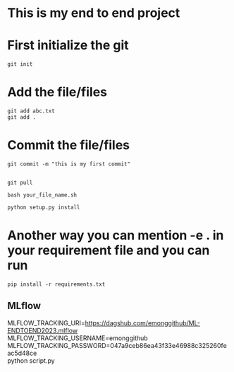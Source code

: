 # This is my end to end project

# First initialize the git

```
git init
```
# Add the file/files
```
git add abc.txt
git add .
```
# Commit the file/files
```
git commit -m "this is my first commit"
```

```

git pull

```

```
bash your_file_name.sh
```

```
python setup.py install
```

# Another way you can mention -e . in your requirement file and you can run

```
pip install -r requirements.txt
```


## MLflow

MLFLOW_TRACKING_URI=https://dagshub.com/emonggithub/ML-ENDTOEND2023.mlflow \
MLFLOW_TRACKING_USERNAME=emonggithub \
MLFLOW_TRACKING_PASSWORD=047a9ceb86ea43f33e46988c325260feac5d48ce \
python script.py